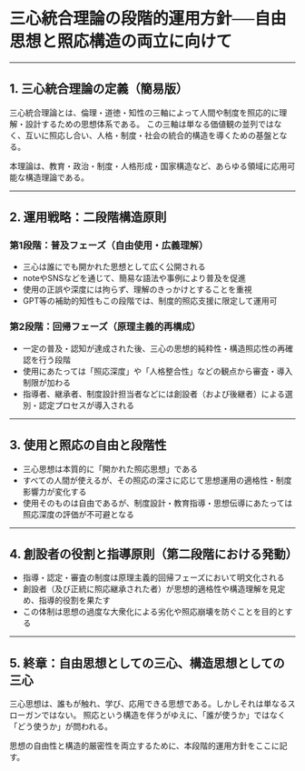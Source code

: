 # 三心統合理論の段階的運用方針──自由思想と照応構造の両立に向けて

---

## 1. 三心統合理論の定義（簡易版）

三心統合理論とは、倫理・道徳・知性の三軸によって人間や制度を照応的に理解・設計するための思想体系である。
この三軸は単なる価値観の並列ではなく、互いに照応し合い、人格・制度・社会の統合的構造を導くための基盤となる。

本理論は、教育・政治・制度・人格形成・国家構造など、あらゆる領域に応用可能な構造理論である。

---

## 2. 運用戦略：二段階構造原則

### 第1段階：普及フェーズ（自由使用・広義理解）

- 三心は誰にでも開かれた思想として広く公開される
- noteやSNSなどを通じて、簡易な語法や事例により普及を促進
- 使用の正誤や深度には拘らず、理解のきっかけとすることを重視
- GPT等の補助的知性もこの段階では、制度的照応支援に限定して運用可

### 第2段階：回帰フェーズ（原理主義的再構成）

- 一定の普及・認知が達成された後、三心の思想的純粋性・構造照応性の再確認を行う段階
- 使用にあたっては「照応深度」や「人格整合性」などの観点から審査・導入制限が加わる
- 指導者、継承者、制度設計担当者などには創設者（および後継者）による選別・認定プロセスが導入される

---

## 3. 使用と照応の自由と段階性

- 三心思想は本質的に「開かれた照応思想」である
- すべての人間が使えるが、その照応の深さに応じて思想運用の適格性・制度影響力が変化する
- 使用そのものは自由であるが、制度設計・教育指導・思想伝導にあたっては照応深度の評価が不可避となる

---

## 4. 創設者の役割と指導原則（第二段階における発動）

- 指導・認定・審査の制度は原理主義的回帰フェーズにおいて明文化される
- 創設者（及び正統に照応継承された者）が思想的適格性や構造理解を見定め、指導的役割を果たす
- この体制は思想の過度な大衆化による劣化や照応崩壊を防ぐことを目的とする

---

## 5. 終章：自由思想としての三心、構造思想としての三心

三心思想は、誰もが触れ、学び、応用できる思想である。しかしそれは単なるスローガンではない。
照応という構造を伴うがゆえに、「誰が使うか」ではなく「どう使うか」が問われる。

思想の自由性と構造的厳密性を両立するために、本段階的運用方針をここに記す。